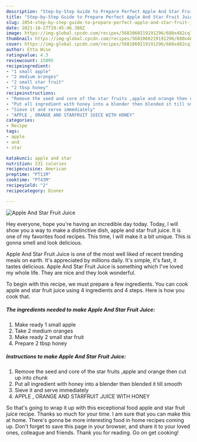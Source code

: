 ```yaml
---
description: "Step-by-Step Guide to Prepare Perfect Apple And Star Fruit Juice"
title: "Step-by-Step Guide to Prepare Perfect Apple And Star Fruit Juice"
slug: 2054-step-by-step-guide-to-prepare-perfect-apple-and-star-fruit-juice
date: 2021-10-27T19:45:46.380Z
image: https://img-global.cpcdn.com/recipes/5681060219191296/680x482cq70/apple-and-star-fruit-juice-recipe-main-photo.jpg
thumbnail: https://img-global.cpcdn.com/recipes/5681060219191296/680x482cq70/apple-and-star-fruit-juice-recipe-main-photo.jpg
cover: https://img-global.cpcdn.com/recipes/5681060219191296/680x482cq70/apple-and-star-fruit-juice-recipe-main-photo.jpg
author: Etta Wise
ratingvalue: 4.3
reviewcount: 15095
recipeingredient:
- "1 small apple"
- "2 medium oranges"
- "2 small star fruit"
- "2 tbsp honey"
recipeinstructions:
- "Remove the seed and core of the star fruits ,apple and orange then cut up into chunk"
- "Put all ingredient with honey into a blender then blended it till smooth"
- "Sieve it and serve immediately"
- "APPLE , ORANGE AND STARFRUIT JUICE WITH HONEY"
categories:
- Recipe
tags:
- apple
- and
- star

katakunci: apple and star 
nutrition: 231 calories
recipecuisine: American
preptime: "PT11M"
cooktime: "PT43M"
recipeyield: "2"
recipecategory: Dinner

---
```



![Apple And Star Fruit Juice](https://img-global.cpcdn.com/recipes/5681060219191296/680x482cq70/apple-and-star-fruit-juice-recipe-main-photo.jpg)

Hey everyone, hope you're having an incredible day today. Today, I will show you a way to make a distinctive dish, apple and star fruit juice. It is one of my favorites food recipes. This time, I will make it a bit unique. This is gonna smell and look delicious.



Apple And Star Fruit Juice is one of the most well liked of recent trending meals on earth. It's appreciated by millions daily. It's simple, it's fast, it tastes delicious. Apple And Star Fruit Juice is something which I've loved my whole life. They are nice and they look wonderful.


To begin with this recipe, we must prepare a few ingredients. You can cook apple and star fruit juice using 4 ingredients and 4 steps. Here is how you cook that.

<!--inarticleads1-->

##### The ingredients needed to make Apple And Star Fruit Juice:

1. Make ready 1 small apple
1. Take 2 medium oranges
1. Make ready 2 small star fruit
1. Prepare 2 tbsp honey




<!--inarticleads2-->

##### Instructions to make Apple And Star Fruit Juice:

1. Remove the seed and core of the star fruits ,apple and orange then cut up into chunk
1. Put all ingredient with honey into a blender then blended it till smooth
1. Sieve it and serve immediately
1. APPLE , ORANGE AND STARFRUIT JUICE WITH HONEY




So that's going to wrap it up with this exceptional food apple and star fruit juice recipe. Thanks so much for your time. I am sure that you can make this at home. There's gonna be more interesting food in home recipes coming up. Don't forget to save this page in your browser, and share it to your loved ones, colleague and friends. Thank you for reading. Go on get cooking!
